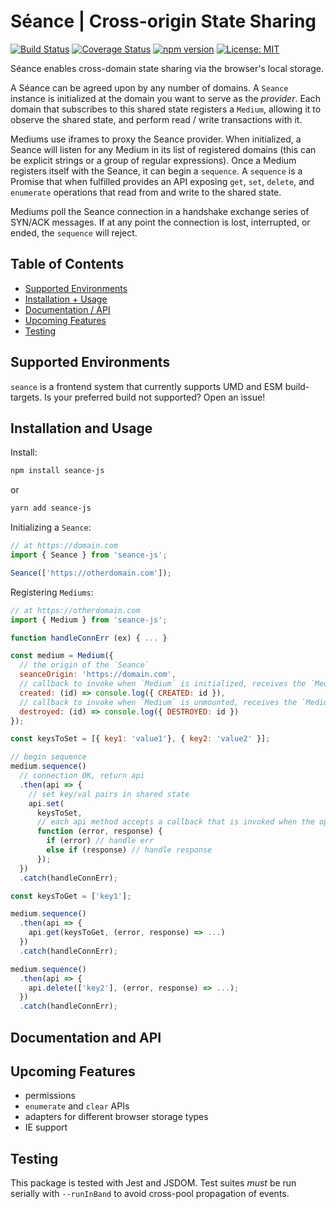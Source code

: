 # Séance | Cross-origin State Sharing

[![Build Status](https://travis-ci.org/MatthewZito/seance.svg?branch=master)](https://travis-ci.org/MatthewZito/seance)
[![Coverage Status](https://coveralls.io/repos/github/MatthewZito/seance/badge.svg)](https://coveralls.io/github/MatthewZito/seance)
[![npm version](https://badge.fury.io/js/seance-js.svg)](https://badge.fury.io/js/seance-js)
[![License: MIT](https://img.shields.io/badge/License-MIT-yellow.svg)](https://opensource.org/licenses/MIT)


Séance enables cross-domain state sharing via the browser's local storage.

A Séance can be agreed upon by any number of domains. A `Seance` instance is initialized at the domain you want to serve as the *provider*. Each domain that subscribes to this shared state registers a `Medium`, allowing it to observe the shared state, and perform read / write transactions with it.

Mediums use iframes to proxy the Seance provider. When initialized, a Seance will listen for any Medium in its list of registered domains (this can be explicit strings or a group of regular expressions). Once a Medium registers itself with the Seance, it can begin a `sequence`. A `sequence` is a Promise that when fulfilled provides an API exposing `get`, `set`, `delete`, and `enumerate` operations that read from and write to the shared state.

Mediums poll the Seance connection in a handshake exchange series of SYN/ACK messages. If at any point the connection is lost, interrupted, or ended, the `sequence` will reject.

## Table of Contents

- [Supported Environments](#builds)
- [Installation + Usage](#usage)
- [Documentation / API](#docs)
- [Upcoming Features](#upcoming)
- [Testing](#test)

## <a name="builds"></a> Supported Environments

`seance` is a frontend system that currently supports UMD and ESM build-targets. Is your preferred build not supported? Open an issue!

## <a name="usage"></a> Installation and Usage

Install:

```bash
npm install seance-js
```

or

```bash
yarn add seance-js
```

Initializing a `Seance`:

```js
// at https://domain.com
import { Seance } from 'seance-js';

Seance(['https://otherdomain.com']);
```

Registering `Mediums`:

```js
// at https://otherdomain.com
import { Medium } from 'seance-js';

function handleConnErr (ex) { ... }

const medium = Medium({
  // the origin of the `Seance`
  seanceOrigin: 'https://domain.com',
  // callback to invoke when `Medium` is initialized, receives the `Medium`'s uuid
  created: (id) => console.log({ CREATED: id }),
  // callback to invoke when `Medium` is unmounted, receives the `Medium`'s uuid
  destroyed: (id) => console.log({ DESTROYED: id })
});

const keysToSet = [{ key1: 'value1'}, { key2: 'value2' }];

// begin sequence
medium.sequence()
  // connection OK, return api
  .then(api => {
    // set key/val pairs in shared state
    api.set(
      keysToSet,
      // each api method accepts a callback that is invoked when the operation succeeds (or fails)
      function (error, response) {
        if (error) // handle err
        else if (response) // handle response
      });
  })
  .catch(handleConnErr);

const keysToGet = ['key1'];

medium.sequence()
  .then(api => {
    api.get(keysToGet, (error, response) => ...)
  })
  .catch(handleConnErr);

medium.sequence()
  .then(api => {
    api.delete(['key2'], (error, response) => ...);
  })
  .catch(handleConnErr);

```

## <a name="docs"></a> Documentation and API

## <a name="upcoming"></a> Upcoming Features

- permissions
- `enumerate` and `clear` APIs
- adapters for different browser storage types
- IE support

## <a name="test"></a> Testing

This package is tested with Jest and JSDOM. Test suites *must* be run serially with `--runInBand` to avoid cross-pool propagation of events.
